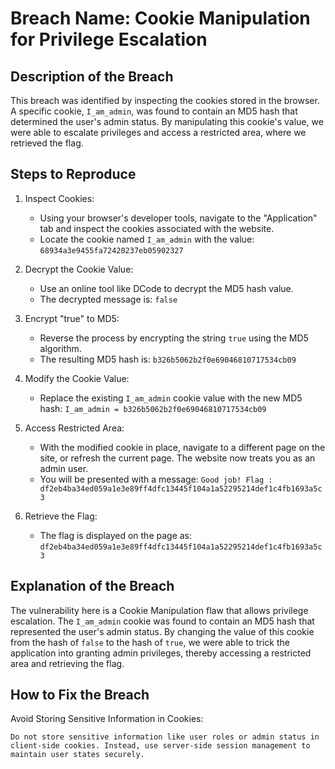 # Breach Name: Cookie Manipulation for Privilege Escalation
## Description of the Breach

This breach was identified by inspecting the cookies stored in the browser. A specific cookie, `I_am_admin`, was found to contain an MD5 hash that determined the user's admin status. By manipulating this cookie's value, we were able to escalate privileges and access a restricted area, where we retrieved the flag.

## Steps to Reproduce

1. Inspect Cookies:
	- Using your browser's developer tools, navigate to the "Application" tab and inspect the cookies associated with the website.
	- Locate the cookie named `I_am_admin` with the value: `68934a3e9455fa72420237eb05902327`

2. Decrypt the Cookie Value:
	- Use an online tool like DCode to decrypt the MD5 hash value.
	- The decrypted message is: `false`

3. Encrypt "true" to MD5:
	- Reverse the process by encrypting the string `true` using the MD5 algorithm.
	- The resulting MD5 hash is: `b326b5062b2f0e69046810717534cb09`

4. Modify the Cookie Value:
	- Replace the existing `I_am_admin` cookie value with the new MD5 hash: `I_am_admin = b326b5062b2f0e69046810717534cb09`

5. Access Restricted Area:
	- With the modified cookie in place, navigate to a different page on the site, or refresh the current page. The website now treats you as an admin user.
	- You will be presented with a message: `Good job! Flag : df2eb4ba34ed059a1e3e89ff4dfc13445f104a1a52295214def1c4fb1693a5c3`

6. Retrieve the Flag:
	- The flag is displayed on the page as: `df2eb4ba34ed059a1e3e89ff4dfc13445f104a1a52295214def1c4fb1693a5c3`

## Explanation of the Breach

The vulnerability here is a Cookie Manipulation flaw that allows privilege escalation. The `I_am_admin` cookie was found to contain an MD5 hash that represented the user's admin status. By changing the value of this cookie from the hash of `false` to the hash of `true`, we were able to trick the application into granting admin privileges, thereby accessing a restricted area and retrieving the flag.

## How to Fix the Breach

Avoid Storing Sensitive Information in Cookies:

	Do not store sensitive information like user roles or admin status in client-side cookies. Instead, use server-side session management to maintain user states securely.
